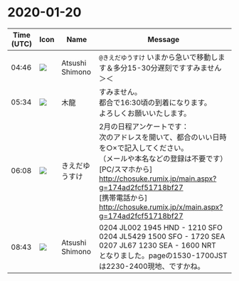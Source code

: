 # 2020-01-20

|Time (UTC)|Icon|Name|Message|
|---|---|---|---|
|04:46|![](https://secure.gravatar.com/avatar/3f82b853a23d9a6d1ce612d83f3a3a54.jpg?s=72&d=https%3A%2F%2Fa.slack-edge.com%2Fdf10d%2Fimg%2Favatars%2Fava_0008-72.png)|Atsushi Shimono|`@きえだゆうすけ` いまから急いで移動します＆多分15-30分遅刻ですすみません＞＜|
|05:34|![](https://secure.gravatar.com/avatar/14456b2c02c5c21da5c9e65d9839c8e2.jpg?s=72&d=https%3A%2F%2Fa.slack-edge.com%2Fdf10d%2Fimg%2Favatars%2Fava_0017-72.png)|木龍|すみません。<br>都合で16:30頃の到着になります。<br>よろしくお願いいたします。|
|06:08|![](https://avatars.slack-edge.com/2019-03-11/571585797168_09840ca518e784c46d3a_72.png)|きえだゆうすけ|2月の日程アンケートです：<br>次のアドレスを開いて、都合のいい日時を○×で記入してください。<br>（メールや本名などの登録は不要です）<br>[PC/スマホから] <http://chosuke.rumix.jp/main.aspx?g=174ad2fcf51718bf27><br>[携帯電話から] <http://chosuke.rumix.jp/x/main.aspx?g=174ad2fcf51718bf27>|
|08:43|![](https://secure.gravatar.com/avatar/3f82b853a23d9a6d1ce612d83f3a3a54.jpg?s=72&d=https%3A%2F%2Fa.slack-edge.com%2Fdf10d%2Fimg%2Favatars%2Fava_0008-72.png)|Atsushi Shimono|0204 JL002  1945 HND - 1210 SFO<br>0204 JL5429 1500 SFO - 1720 SEA<br>0207 JL67   1230 SEA - 1600 NRT<br>となりました。pageの1530-1700JSTは2230-2400現地、ですかね。|

